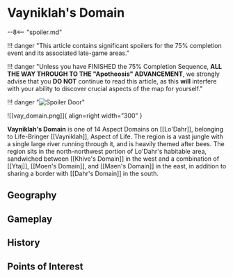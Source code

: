 # Vayniklah's Domain

--8<-- "spoiler.md"

!!! danger "This article contains significant spoilers for the 75% completion event and its associated late-game areas."

!!! danger "Unless you have FINISHED the 75% Completion Sequence, **ALL THE WAY THROUGH TO THE "Apotheosis" ADVANCEMENT**, we strongly advise that you **DO NOT** continue to read this article, as this **will** interfere with your ability to discover crucial aspects of the map for yourself."

!!! danger "![Spoiler Door](/assets/img/spoiler_door.png)"

![[vay_domain.png]]{ align=right width=”300” }

**Vayniklah's Domain** is one of 14 Aspect Domains on [[Lo'Dahr]], belonging to Life-Bringer [[Vayniklah]], Aspect of Life. The region is a vast jungle with a single large river running through it, and is heavily themed after bees. The region sits in the north-northwest portion of Lo'Dahr's habitable area, sandwiched between [[Khive's Domain]] in the west and a combination of [[Ytaj]], [[Moen's Domain]], and [[Maen's Domain]] in the east, in addition to sharing a border with [[Dahr's Domain]] in the south.

## Geography

## Gameplay

## History

## Points of Interest